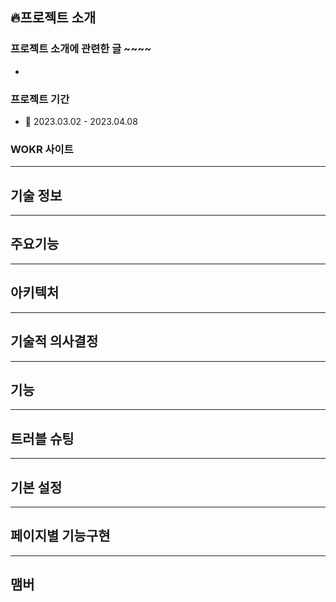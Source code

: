 ## 🔥프로젝트 소개

### 프로젝트 소개에 관련한 글 ~~~~

-

### 프로젝트 기간

- 📌 2023.03.02 - 2023.04.08

### WOKR 사이트

---

## 기술 정보

---

## 주요기능

---

## 아키텍처

---

## 기술적 의사결정

---

## 기능

---

## 트러블 슈팅

---

## 기본 설정

---

## 페이지별 기능구현

---

## 맴버
